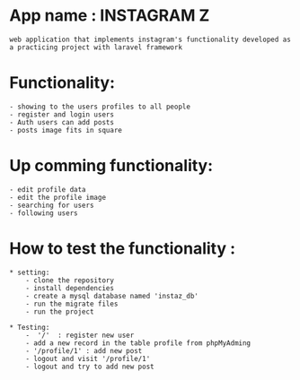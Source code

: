 # App name : INSTAGRAM Z
    web application that implements instagram's functionality developed as a practicing project with laravel framework

# Functionality:
    - showing to the users profiles to all people
    - register and login users
    - Auth users can add posts
    - posts image fits in square

# Up comming functionality:
    - edit profile data 
    - edit the profile image 
    - searching for users
    - following users

# How to test the functionality : 
    * setting: 
        - clone the repository
        - install dependencies 
        - create a mysql database named 'instaz_db'
        - run the migrate files
        - run the project
    
    * Testing: 
        -  '/'  : register new user
        - add a new record in the table profile from phpMyAdming
        - '/profile/1' : add new post
        - logout and visit '/profile/1'
        - logout and try to add new post
